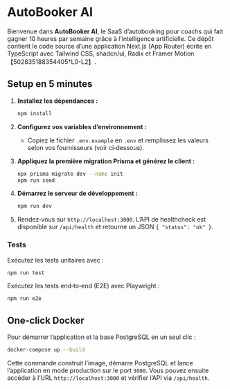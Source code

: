 # AutoBooker AI

Bienvenue dans **AutoBooker AI**, le SaaS d’autobooking pour coachs qui fait gagner 10 heures par semaine grâce à l’intelligence artificielle. Ce dépôt contient le code source d’une application Next.js (App Router) écrite en TypeScript avec Tailwind CSS, shadcn/ui, Radix et Framer Motion【502835188354405†L0-L2】.

## Setup en 5 minutes

1. **Installez les dépendances :**

   ```bash
   npm install
   ```

2. **Configurez vos variables d’environnement :**
   - Copiez le fichier `.env.example` en `.env` et remplissez les valeurs selon vos fournisseurs (voir ci‑dessous).

3. **Appliquez la première migration Prisma et générez le client :**

   ```bash
   npx prisma migrate dev --name init
   npm run seed
   ```

4. **Démarrez le serveur de développement :**

   ```bash
   npm run dev
   ```

5. Rendez‑vous sur `http://localhost:3000`. L’API de healthcheck est disponible sur `/api/health` et retourne un JSON `{ "status": "ok" }`.

### Tests

Exécutez les tests unitaires avec :

```bash
npm run test
```

Exécutez les tests end‑to‑end (E2E) avec Playwright :

```bash
npm run e2e
```

## One‑click Docker

Pour démarrer l’application et la base PostgreSQL en un seul clic :

```bash
docker-compose up --build
```

Cette commande construit l’image, démarre PostgreSQL et lance l’application en mode production sur le port `3000`. Vous pouvez ensuite accéder à l’URL `http://localhost:3000` et vérifier l’API via `/api/health`.
